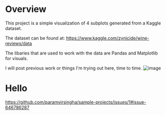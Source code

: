 # Overview
This project is a simple visualization of 4 subplots generated from a Kaggle dataset.

The dataset can be found at: https://www.kaggle.com/zynicide/wine-reviews/data

The libaries that are used to work with the data are Pandas and Matplotlib for visuals.

I will post previous work or things I'm trying out here, time to time.
![image](https://user-images.githubusercontent.com/67073262/86151711-19ac3680-bacd-11ea-9b90-85dd62a143f8.png)
# Hello 
https://github.com/paramvirsingha/sample-projects/issues/1#issue-646786287
